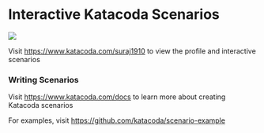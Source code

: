 # Interactive Katacoda Scenarios

[![](http://shields.katacoda.com/katacoda/suraj1910/count.svg)](https://www.katacoda.com/suraj1910 "Get your profile on Katacoda.com")

Visit https://www.katacoda.com/suraj1910 to view the profile and interactive scenarios

### Writing Scenarios
Visit https://www.katacoda.com/docs to learn more about creating Katacoda scenarios

For examples, visit https://github.com/katacoda/scenario-example
